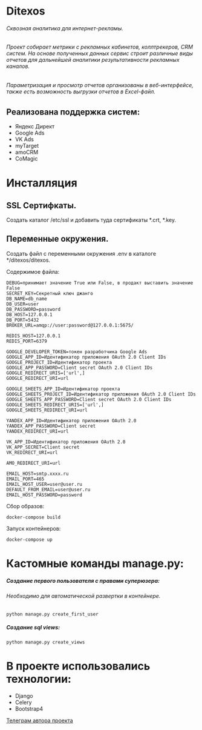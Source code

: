 # Ditexos

###### Сквозная аналитика для интернет-рекламы.
###### Проект собирает метрики с рекламных кабинетов, коллтрекеров, CRM систем. На основе полученных данных сервис строит различные виды отчетов для дальнейшей аналитики результативности рекламных каналов.
###### Параметризация и просмотр отчетов организованы в веб-интерфейсе, также есть возможность выгрузки отчетов в Excel-файл.

## Реализована поддержка систем:
 - Яндекс Директ
 - Google Ads
 - VK Ads
 - myTarget
 - amoCRM
 - CoMagic
 
 # Инсталляция
 
 ## SSL Сертифкаты.
 Создать каталог /etc/ssl и добавить туда сертификаты *.crt, *.key.
 
 ## Переменные окружения.
Создать файл c переменными окружения .env в каталоге */ditexos/ditexos.
 
Содержимое файла:
```
DEBUG=принимает значение True или False, в продакт выставить значение False
SECRET_KEY=Секретный ключ джанго
DB_NAME=db_name
DB_USER=user
DB_PASSWORD=password
DB_HOST=127.0.0.1
DB_PORT=5432
BROKER_URL=amqp://user:password@127.0.0.1:5675/

REDIS_HOST=127.0.0.1
REDIS_PORT=6379

GOOGLE_DEVELOPER_TOKEN=токен разработчика Google Ads
GOOGLE_APP_ID=Идентификатор приложения OAuth 2.0 Client IDs
GOOGLE_PROJECT_ID=Идентификатор проекта
GOOGLE_APP_PASSWORD=Client secret OAuth 2.0 Client IDs
GOOGLE_REDIRECT_URIS=['url',]
GOOGLE_REDIRECT_URI=url

GOOGLE_SHEETS_APP_ID=Идентификатор проекта
GOOGLE_SHEETS_PROJECT_ID=Идентификатор приложения OAuth 2.0 Client IDs
GOOGLE_SHEETS_APP_PASSWORD=Client secret OAuth 2.0 Client IDs
GOOGLE_SHEETS_REDIRECT_URIS=['url',]
GOOGLE_SHEETS_REDIRECT_URI=url

YANDEX_APP_ID=Идентификатор приложения OAuth 2.0
YANDEX_APP_PASSWORD=Client secret
YANDEX_REDIRECT_URI=url

VK_APP_ID=Идентификатор приложения OAuth 2.0
VK_APP_SECRET=Client secret
VK_REDIRECT_URI=url

AMO_REDIRECT_URI=url

EMAIL_HOST=smtp.xxxx.ru
EMAIL_PORT=465
EMAIL_HOST_USER=user@user.ru
DEFAULT_FROM_EMAIL=user@user.ru
EMAIL_HOST_PASSWORD=password
```
 
Сбор образов:
 ```
 docker-compose build
 ```
 
 Запуск контейнеров:
 ```
 docker-compose up
 ```
 
# Кастомные команды manage.py:
##### Создание первого пользователя с правами суперюзера:
###### Необходимо для автоматической развертки в контейнере.
```
python manage.py create_first_user
```
##### Создание sql views:
```
python manage.py create_views
```


# В проекте использовались технологии:
- Django
- Celery
- Bootstrap4

[Телеграм автора проекта](https://t.me/maxim_mnm)
